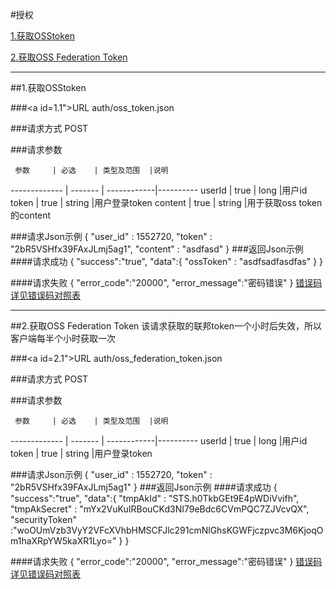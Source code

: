 #授权

[1.获取OSStoken](#1)

[2.获取OSS Federation Token](#2)

---
##<a id="1">1.获取OSStoken</a>

###<a id=1.1">URL</a>
auth/oss_token.json

###<a id="1.2">请求方式</a>
POST

###<a id="1.3">请求参数</a>

     参数     | 必选 	| 类型及范围  |说明
------------- | ------- | ------------|---------- 
userId	      | true	| long      |用户id
token         | true	| string      |用户登录token
content       | true	| string      |用于获取oss token的content

###<a id="1.4">请求Json示例</a>
	{
	    "user_id" : 1552720,
	    "token" : "2bR5VSHfx39FAxJLmj5ag1",
	    "content" : "asdfasd"
	}
###<a id="1.5">返回Json示例</a>
####<a id="1.5.1">请求成功</a>
	{
		"success":"true",
		"data":{
				"ossToken" : "asdfsadfasdfas"
		 }
	}

####<a id="1.5.2">请求失败</a>
	{
		"error_code":"20000",
		"error_message":"密码错误"
	}
[错误码详见错误码对照表](错误码对照表.md)

---
##<a id="2">2.获取OSS Federation Token</a>
该请求获取的联邦token一个小时后失效，所以客户端每半个小时获取一次

###<a id=2.1">URL</a>
auth/oss_federation_token.json

###<a id="2.2">请求方式</a>
POST

###<a id="2.3">请求参数</a>

     参数     | 必选 	| 类型及范围  |说明
------------- | ------- | ------------|---------- 
userId	      | true	| long      |用户id
token         | true	| string      |用户登录token

###<a id="2.4">请求Json示例</a>
	{
	    "user_id" : 1552720,
	    "token" : "2bR5VSHfx39FAxJLmj5ag1"
	}
###<a id="2.5">返回Json示例</a>
####<a id="2.5.1">请求成功</a>
	{
		"success":"true",
		"data":{
			"tmpAkId" : "STS.h0TkbGEt9E4pWDiVvifh",
			"tmpAkSecret" : "mYx2VuKuIRBouCKd3NI79eBdc6CVmPQC7ZJVcvQX",
			"securityToken" :"woOUmVzb3VyY2VFcXVhbHMSCFJlc291cmNlGhsKGWFjczpvc3M6KjoqOm1haXRpYW5kaXR1Lyo="
		 }
	}

####<a id="2.5.2">请求失败</a>
	{
		"error_code":"20000",
		"error_message":"密码错误"
	}
[错误码详见错误码对照表](错误码对照表.md)
